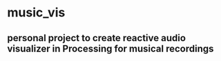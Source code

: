 # music_vis

## personal project to create reactive audio visualizer in Processing for musical recordings
